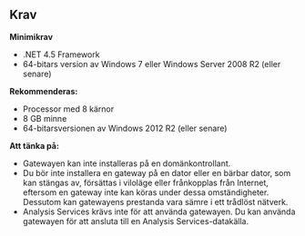## <a name="requirements"></a>Krav
**Minimikrav**

* .NET 4.5 Framework
* 64-bitars version av Windows 7 eller Windows Server 2008 R2 (eller senare)

**Rekommenderas:**

* Processor med 8 kärnor
* 8 GB minne
* 64-bitarsversionen av Windows 2012 R2 (eller senare)

**Att tänka på:**

* Gatewayen kan inte installeras på en domänkontrollant.
* Du bör inte installera en gateway på en dator eller en bärbar dator, som kan stängas av, försättas i viloläge eller frånkopplas från Internet, eftersom en gateway inte kan köras under dessa omständigheter. Dessutom kan gatewayens prestanda vara sämre i ett trådlöst nätverk.
* Analysis Services krävs inte för att använda gatewayen. Du kan använda gatewayen för att ansluta till en Analysis Services-datakälla.


